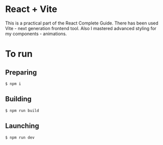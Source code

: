 # React + Vite

This is a practical part of the React Complete Guide. There has been used Vite - next generation frontend tool. Also I mastered advanced styling for my components - animations.

# To run

## Preparing

```
$ npm i
```

## Building

```
$ npm run build
```

## Launching

```
$ npm run dev
```
